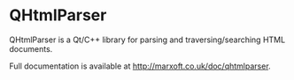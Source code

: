 # QHtmlParser

QHtmlParser is a Qt/C++ library for parsing and traversing/searching HTML documents.

Full documentation is available at http://marxoft.co.uk/doc/qhtmlparser.
